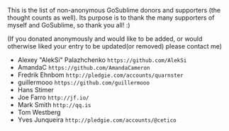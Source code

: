 This is the list of non-anonymous GoSublime donors and supporters (the thought counts as well).
Its purpose is to thank the many supporters of myself and GoSublime, so thank you all! :)

(If you donated anonymously and would like to be added, or would otherwise liked your entry to be updated(or removed) please contact me)

* Alexey "AlekSi" Palazhchenko `https://github.com/AlekSi`
* AmandaC `https://github.com/AmandaCameron`
* Fredrik Ehnbom `http://pledgie.com/accounts/quarnster`
* guillermooo `https://github.com/guillermooo`
* Hans Stimer
* Joe Farro `http://jf.io/`
* Mark Smith `http://qq.is`
* Tom Westberg
* Yves Junqueira `http://pledgie.com/accounts/@cetico`
